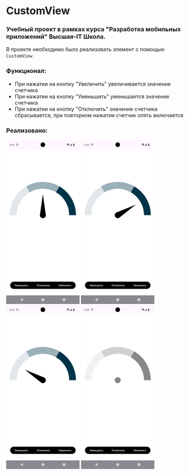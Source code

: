# CustomView
### Учебный проект в рамках курса "Разработка мобильных приложений" Высшая-IT Школа.
В проекте необходимо было реализовать элемент с помощью `CustomView` 

### Функционал:
- При нажатии на кнопку "Увеличить" увеличивается значение счетчика
- При нажатии на кнопку "Уменьшить" уменьшается значение счетчика
- При нажатии на кнопку "Отключить" значение счетчика сбрасывается, при повторном нажатии счетчик опять включается

### Реализовано:
<p>
<img src="screenshot/1.png" width="200dp">
<img src="screenshot/2.png" width="200dp">
<img src="screenshot/3.png" width="200dp">
<img src="screenshot/4.png" width="200dp">
</p>

